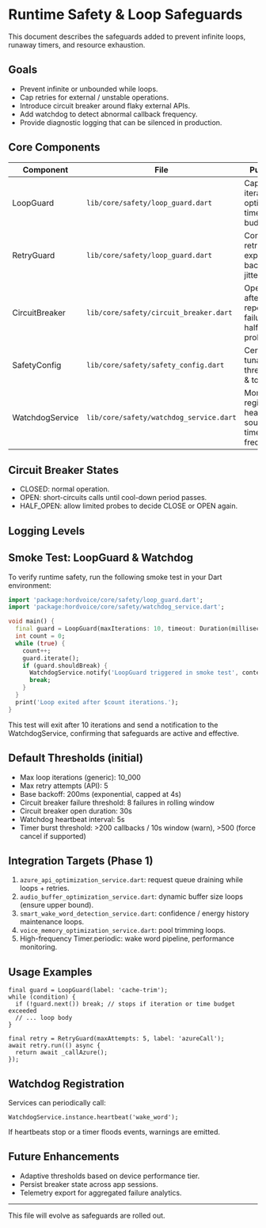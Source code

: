 # Runtime Safety & Loop Safeguards

This document describes the safeguards added to prevent infinite loops, runaway timers, and resource exhaustion.

## Goals
- Prevent infinite or unbounded while loops.
- Cap retries for external / unstable operations.
- Introduce circuit breaker around flaky external APIs.
- Add watchdog to detect abnormal callback frequency.
- Provide diagnostic logging that can be silenced in production.

## Core Components
| Component | File | Purpose |
|-----------|------|---------|
| LoopGuard | `lib/core/safety/loop_guard.dart` | Caps iterations; optional time budget. |
| RetryGuard | `lib/core/safety/loop_guard.dart` | Controlled retries w/ exponential backoff + jitter. |
| CircuitBreaker | `lib/core/safety/circuit_breaker.dart` | Opens after repeated failures; half-open probes. |
| SafetyConfig | `lib/core/safety/safety_config.dart` | Central tunable thresholds & toggles. |
| WatchdogService | `lib/core/safety/watchdog_service.dart` | Monitors registered heartbeat sources & timer burst frequency. |

## Circuit Breaker States
- CLOSED: normal operation.
- OPEN: short-circuits calls until cool-down period passes.
- HALF_OPEN: allow limited probes to decide CLOSE or OPEN again.

## Logging Levels

## Smoke Test: LoopGuard & Watchdog

To verify runtime safety, run the following smoke test in your Dart environment:

```dart
import 'package:hordvoice/core/safety/loop_guard.dart';
import 'package:hordvoice/core/safety/watchdog_service.dart';

void main() {
  final guard = LoopGuard(maxIterations: 10, timeout: Duration(milliseconds: 100), label: 'SmokeTest');
  int count = 0;
  while (true) {
    count++;
    guard.iterate();
    if (guard.shouldBreak) {
      WatchdogService.notify('LoopGuard triggered in smoke test', context: 'smoke_test');
      break;
    }
  }
  print('Loop exited after $count iterations.');
}
```

This test will exit after 10 iterations and send a notification to the WatchdogService, confirming that safeguards are active and effective.


## Default Thresholds (initial)
- Max loop iterations (generic): 10_000
- Max retry attempts (API): 5
- Base backoff: 200ms (exponential, capped at 4s)
- Circuit breaker failure threshold: 8 failures in rolling window
- Circuit breaker open duration: 30s
- Watchdog heartbeat interval: 5s
- Timer burst threshold: >200 callbacks / 10s window (warn), >500 (force cancel if supported)

## Integration Targets (Phase 1)
1. `azure_api_optimization_service.dart`: request queue draining while loops + retries.
2. `audio_buffer_optimization_service.dart`: dynamic buffer size loops (ensure upper bound).
3. `smart_wake_word_detection_service.dart`: confidence / energy history maintenance loops.
4. `voice_memory_optimization_service.dart`: pool trimming loops.
5. High-frequency Timer.periodic: wake word pipeline, performance monitoring.

## Usage Examples
```
final guard = LoopGuard(label: 'cache-trim');
while (condition) {
  if (!guard.next()) break; // stops if iteration or time budget exceeded
  // ... loop body
}

final retry = RetryGuard(maxAttempts: 5, label: 'azureCall');
await retry.run(() async {
  return await _callAzure();
});
```

## Watchdog Registration
Services can periodically call:
```
WatchdogService.instance.heartbeat('wake_word');
```
If heartbeats stop or a timer floods events, warnings are emitted.

## Future Enhancements
- Adaptive thresholds based on device performance tier.
- Persist breaker state across app sessions.
- Telemetry export for aggregated failure analytics.

---
This file will evolve as safeguards are rolled out.
